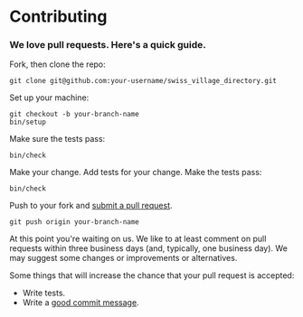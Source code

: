 # Contributing

### We love pull requests. Here's a quick guide.

Fork, then clone the repo:
```
git clone git@github.com:your-username/swiss_village_directory.git
```

Set up your machine:
```
git checkout -b your-branch-name
bin/setup
```

Make sure the tests pass:
```
bin/check
```

Make your change. Add tests for your change. Make the tests pass:
```
bin/check
```

Push to your fork and [submit a pull request][pr].
```
git push origin your-branch-name
```

[pr]: https://github.com/renuo/swiss_village_directory/compare/

At this point you're waiting on us. We like to at least comment on pull requests within three business days
(and, typically, one business day). We may suggest some changes or improvements or alternatives.

Some things that will increase the chance that your pull request is accepted:

* Write tests.
* Write a [good commit message][commit].

[commit]: http://tbaggery.com/2008/04/19/a-note-about-git-commit-messages.html
